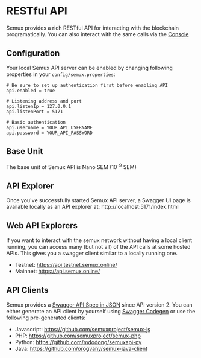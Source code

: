 # RESTful API

Semux provides a rich RESTful API for interacting with the blockchain programatically.
You can also interact with the same calls via the [Console](./Console.md)

## Configuration

Your local Semux API server can be enabled by changing following properties in your `config/semux.properties`:
```
# Be sure to set up authentication first before enabling API
api.enabled = true

# Listening address and port
api.listenIp = 127.0.0.1
api.listenPort = 5171

# Basic authentication
api.username = YOUR_API_USERNAME
api.password = YOUR_API_PASSWORD
```

## Base Unit

The base unit of Semux API is Nano SEM (10<sup>-9</sup> SEM)

## API Explorer

Once you've successfully started Semux API server, a Swagger UI page is available locally as an API explorer at: 
http://localhost:5171/index.html

## Web API Explorers

If you want to interact with the semux network without having a local client running, you can access many (but not all)
of the API calls at some hosted APIs.  This gives you a swagger client similar to a locally running one.

- Testnet: https://api.testnet.semux.online/
- Mainnet: https://api.semux.online/

## API Clients

Semux provides a [Swagger API Spec in JSON](../src/main/resources/org/semux/api/swagger/v2.2.0.json) since API version 2. 
You can either generate an API client by yourself using [Swagger Codegen](https://github.com/swagger-api/swagger-codegen) 
or use the following pre-generated clients:

- Javascript: https://github.com/semuxproject/semux-js
- PHP: https://github.com/semuxproject/semux-php
- Python: https://github.com/mdodong/semuxapi-py
- Java: https://github.com/orogvany/semux-java-client

